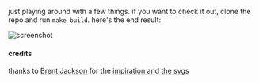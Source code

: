 just playing around with a few things. if you want to check it out, clone the
repo and run `make build`. here's the end result:

![screenshot](http://i.imgur.com/W0RKDeJl.png?1)

#### credits

thanks to [Brent Jackson](http://jxnblk.com/) for the [impiration and the
svgs](http://jxnblk.com/plangular/)
